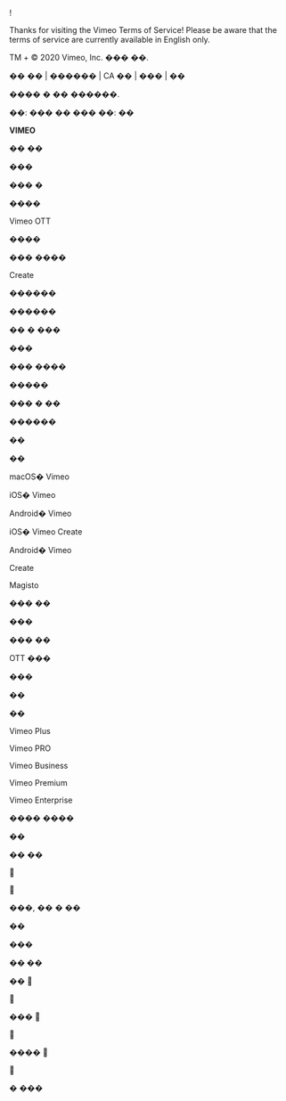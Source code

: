 !

Thanks for visiting the Vimeo Terms of Service! Please be aware that the terms of service are currently available in English only.

TM + © 2020 Vimeo, Inc. ��� ��. 

�� �� | ������ | CA �� | ��� | ��

 ���� � �� ������.

��: ��� �� ��� ��: ��

**VIMEO**

�� ��

���

��� �

����

Vimeo OTT

����

��� ����

Create

������

������

�� � ���

���

��� ����

�����

��� � ��

������

��

��

macOS� Vimeo

iOS� Vimeo

Android� Vimeo

iOS� Vimeo Create

Android� Vimeo

Create

Magisto

��� ��

���

��� ��

OTT ���

���

��

��

Vimeo Plus

Vimeo PRO

Vimeo Business

Vimeo Premium

Vimeo Enterprise

���� ����

��

�� ��





���, �� � ��

**��**

**���**

**�� ��**

**��** 



**���** 



**����** 



� ���

